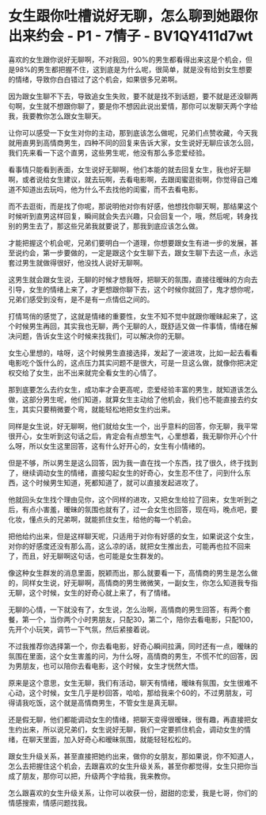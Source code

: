 # 女生跟你吐槽说好无聊，怎么聊到她跟你出来约会 - P1 - 7情子 - BV1QY411d7wt

喜欢的女生跟你说好无聊啊，不对我回，90%的男生都看得出来这是个机会，但是98%的男生都把握不住，这到底是为什么呢，很简单，就是没有给到女生想要的情绪，导致你白白错过了这个机会，如果很多兄弟啊。

因为跟女生聊不下去，导致追女生失败，要不就是找不到话题，要不就是还没聊两句啊，女生就不想跟你聊了，要是你不想因此说出爱情，那你可以发聊天两个字给我，我要教你怎么跟女生聊天。

让你可以感受一下女生对你的主动，那到底该怎么做呢，兄弟们点赞收藏，今天我就用直男到高情商男生，四种不同的回复来告诉大家，女生说好无聊应该怎么回，我们先来看一下这个直男，这些男生呢，他没有那么多恋爱经验。

看事情只能看到表面，女生说好无聊啊，他们本能的就去回复女生，我也好无聊啊，或者说给女生建议，就去玩啊，去看电影啊，去跟闺蜜逛街啊，你觉得自己难道不知道出去玩吗，他为什么不去找他的闺蜜，而不去看电影。

而不去逛街，而是找了你呢，那说明他对你有好感，他想找你聊天啊，那结果这个时候听到直男这样回复，瞬间就会失去兴趣，只会回复一个，哦，然后呢，转身找别的男生去了，那这些兄弟我就要说了，那我到底应该怎么做。

才能把握这个机会呢，兄弟们要明白一个道理，你想要跟女生有进一步的发展，甚至说约会，第一步要做的，一定是跟这个女生聊下去，跟女生聊下去这一点，永远套过男生就做得很好，他没找人说好无聊啊。

这男生就会跟女生说，无聊的时候才想我呀，把聊天的氛围，直接往暧昧的方向去引导，女生的情绪上来了，才更想跟你聊下去，这个时候你就回了，鬼才想你呢，兄弟们感受到没有，是不是有一点情侣之间的。

打情骂俏的感觉了，这就是情绪的重要性，女生不知不觉中就跟你暧昧起来了，这个时候男生再回，其实我也无聊，两个无聊的人，既舒适又做一件事情，情绪在解决问题，告诉女生这个时候来找我们，可以解决你的无聊。

女生心里想的，啥呀，这个时候男生直接选择，发起了一波进攻，比如一起去看看电影吃个饭什么的，这点压力其实问题不是很大，可是一旦这么做，就像你把决定权交给了女生，出不出来就完全看女生的心情了。

那到底要怎么去约女生，成功率才会更高呢，恋爱经验丰富的男生，就知道该怎么做，这部分男生呢，他们知道，就算女生主动给了他机会，我们也不能直接去约女生，其实只要稍微要个弯，就能轻松地把女生约出来。

同样是女生说，好无聊啊，他们就给女生一个，出乎意料的回答，你无聊，我平常很开心，女生听到这句话之后，肯定会有点想生气，心里想着，我无聊你开心个什么呀，所以女生这里回答，这有什么好开心的，女生有小情绪的。

但是不够，所以男生是这么回答，因为我一直在找一个东西，找了很久，终于找到了，继续调动女生的情绪，直接勾起女生的好奇心，女生忍不住了，问到什么东西，这个时候男生知道，死都知道了，就可以直接发起进攻了。

他就回头女生找个理由见你，这个同样的进攻，又把女生给拉了回来，女生听到之后，有点小害羞，暧昧的氛围也就有了，过一会女生也回答，现在吗，晚点吧，要化妆，懂点头的兄弟啊，就能抓住女生，给他的每一个机会。

把他给约出来，但是这样聊天呢，只适用于对你有好感的女生，如果说这个女生，对你的好感度还没有那么高，这么凉的话，就把女生推出去，可能再也拉不回来了，而且，好无聊啊这句话，也可能是女生群发的。

像这种女生群发的消息里面，脱颖而出，那么就要看一下，高情商的男生是怎么做的，同样女生说，好无聊啊，高情商的男生微微笑，一副女生，你怎么知道我专指无聊，这个时候，女生的好奇心就上来了，有了情绪。

无聊的心情，一下就没有了，女生说，怎么治啊，高情商的男生回答，有两个套餐，第一个，当你两个小时男朋友，只配30，第二个，陪你去看电影，只配100，先开个小玩笑，调节一下气氛，然后紧接着说。

不过我推荐你选择第一个，你去看电影，好奇心瞬间拉满，同时还有一点，暧昧的氛围在里面，这个女生害羞的问，为什么呀，高情商的男生，不慌不忙的回答，因为男朋友，也可以陪你去看电影，这个时候，女生才恍然大悟。

原来是这个意思，女生无聊，我们有活动，聊天有情绪，暧昧有氛围，女生很难不心动，这个时候，女生几乎是秒回答，哈哈，那给我来个60的，不过男朋友，可得请我吃饭，这个就是高情商男生，不管女生是真无聊。

还是假无聊，他们都能调动女生的情绪，把聊天变得很暧昧，很有趣，再直接把女生约出来，所以说兄弟们，女生说好无聊，我们一定要抓住机会，调动女生的情绪，在聊天里面，加入好奇心和暧昧氛围，就能轻轻松松的。

跟女生升级关系，甚至直接把她约出来，做你的女朋友，那如果说，你不知道人，怎么去把握住这个机会，去跟喜欢的女生升级关系，甚至你都觉得，女生只把你当成了朋友，那你可以把，升级两个字给我，我来教你。

怎么跟喜欢的女生升级关系，让你可以收获一份，甜甜的恋爱，我是七哥，你们的情感搜索，情感问题找我。